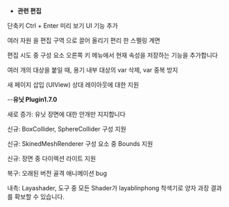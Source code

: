 

- **관련 편집**

단축키 Ctrl + Enter 미리 보기 UI 기능 추가

여러 자원 을 편집 구역 으로 끌어 올리기 편리 한 스펠링 계면

편집 시도 중 구성 요소 오른쪽 키 메뉴에서 현재 속성을 저장하는 기능을 추가합니다

여러 개의 대상을 붙일 때, 용기 내부 대상의 var 삭제, var 중복 방지

새 페이지 삽입 (UIView) 상대 레이아웃에 대한 지원


--**유닛 Plugin1.7.0**

새로 증가: 유닛 장면에 대한 안개만 지지합니다

신규: BoxCollider, SphereCollider 구성 지원

신규: SkinedMeshRenderer 구성 요소 중 Bounds 지원

신규: 장면 중 다이렉션 라이트 지원

복구: 오래된 버전 골격 애니메이션 bug

내측: Layashader, 도구 중 모든 Shader가 layablinphong 착색기로 양자 과장 결과를 확보할 수 있습니다.



